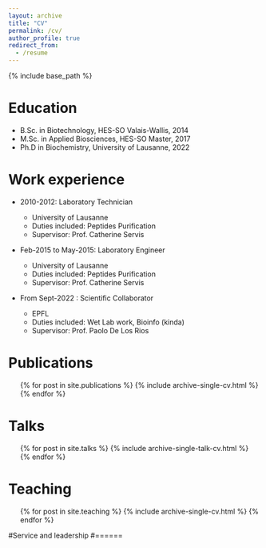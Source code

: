 ```yaml
---
layout: archive
title: "CV"
permalink: /cv/
author_profile: true
redirect_from:
  - /resume
---
```


{% include base_path %}

Education
======
* B.Sc. in Biotechnology, HES-SO Valais-Wallis, 2014
* M.Sc. in Applied Biosciences, HES-SO Master, 2017
* Ph.D in Biochemistry, University of Lausanne, 2022

Work experience
======
* 2010-2012: Laboratory Technician
  * University of Lausanne
  * Duties included: Peptides Purification
  * Supervisor: Prof. Catherine Servis

* Feb-2015 to May-2015: Laboratory Engineer
  * University of Lausanne
  * Duties included: Peptides Purification
  * Supervisor: Prof. Catherine Servis

* From Sept-2022 : Scientific Collaborator
  * EPFL
  * Duties included: Wet Lab work, Bioinfo (kinda)
  * Supervisor: Prof. Paolo De Los Rios

<!---
Skills
======
* Skill 1
* Skill 2
  * Sub-skill 2.1
  * Sub-skill 2.2
  * Sub-skill 2.3
* Skill 3
-->

Publications
======
  <ul>{% for post in site.publications %}
    {% include archive-single-cv.html %}
  {% endfor %}</ul>
  
Talks
======
  <ul>{% for post in site.talks %}
    {% include archive-single-talk-cv.html %}
  {% endfor %}</ul>
  
Teaching
======
  <ul>{% for post in site.teaching %}
    {% include archive-single-cv.html %}
  {% endfor %}</ul>
  
#Service and leadership
#======


